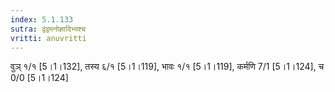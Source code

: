 ```yaml
---
index: 5.1.133
sutra: द्वंद्वमनोज्ञादिभ्यश्च
vritti: anuvritti
---
```


वुञ्  १/१ [5।1।132], तस्य  ६/१ [5।1।119], भावः १/१ [5।1।119], कर्मणि 7/1 [5।1।124], च 0/0 [5।1।124]
